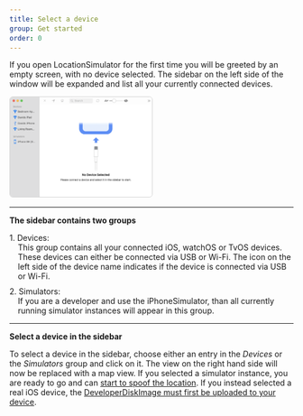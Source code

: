 ```yaml
---
title: Select a device
group: Get started
order: 0
---
```


If you open LocationSimulator for the first time you will be greeted by an empty screen, with no device selected. The sidebar on the left side of the window will be expanded and list all your currently connected devices. 

<img style="border: 1px solid lightgrey; border-radius: 6px;" src="images/no_device.png" alt="no device screen" width="50%"/>

--- 

**The sidebar contains two groups**
<dl>
	<dt>1. Devices:</dt>
	<dd style="margin-bottom: 10px; margin-left: 15px;">This group contains all your connected iOS, watchOS or TvOS devices. These devices can either be connected via USB or Wi-Fi. The icon on the left side of the device name indicates if the device is connected via USB or Wi-Fi. 
	</dd>
	<dt>2. Simulators:</dt>
	<dd style="margin-bottom: 10px; margin-left: 15px;">If you are a developer and use the iPhoneSimulator, than all currently running simulator instances will appear in this group.
	</dd>
</dl> 

--- 

**Select a device in the sidebar**

To select a device in the sidebar, choose either an entry in the *Devices* or the *Simulators* group and click on it. The view on the right hand side will now be replaced with a map view. If you selected a simulator instance, you are ready to go and can [start to spoof the location](topic-3-spoof-location.html). If you instead selected a real iOS device, the [DeveloperDiskImage must first be uploaded to your device](topic-2-developerdiskimage.html). 